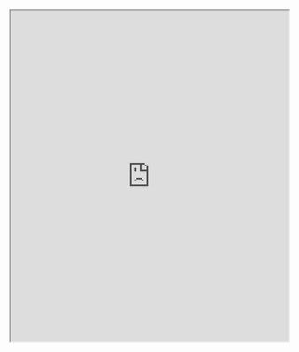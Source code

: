 <iframe src="https://drive.google.com/file/d/1PN-KjjHFlguL6kKzBUw9dIOugHSR13nK/preview?usp=drivesdk" width="100%" height="600"></iframe>
